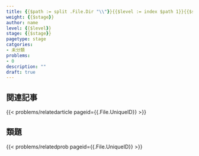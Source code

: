 ```yaml
---
title: {{$path := split .File.Dir "\\"}}{{$level := index $path 1}}{{$stage := index $path 2}}{{$page := index $path 3}}{{$stage}}-{{$page}}
weight: {{$stage}}
author: name
level: {{$level}}
stage: {{$stage}}
pagetype: stage
catgories: 
- 未分類
problems:
- 0
description: ""
draft: true
---
```




## 関連記事

{{< problems/relatedarticle pageid={{.File.UniqueID}} >}}

## 類題

{{< problems/relatedprob pageid={{.File.UniqueID}} >}}
